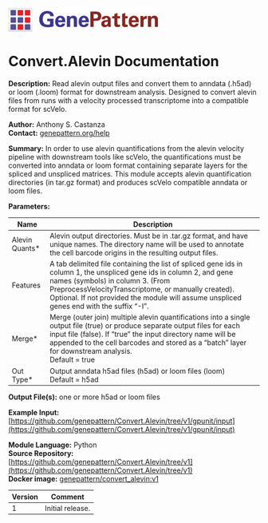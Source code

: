 <br>
<img src="GP_logo.png" alt="GenePattern logo" width="300"/>

# Convert.Alevin Documentation

**Description:** Read alevin output files and convert them to anndata (.h5ad) or loom (.loom) format
for downstream analysis. Designed to convert alevin files from runs with a velocity processed
transcriptome into a compatible format for scVelo.

**Author:** Anthony S. Castanza \
**Contact:** [genepattern.org/help](https://genepattern.org/help)

**Summary:** In order to use alevin quantifications from the alevin velocity pipeline with downstream
tools like scVelo, the quantifications must be converted into anndata or loom format containing
separate layers for the spliced and unspliced matrices. This module accepts alevin quantification
directories (in tar.gz format) and produces scVelo compatible anndata or loom files.

**Parameters:**

| Name           | Description                                                                                                                                                                                                                                                                                                 |
|----------------|-------------------------------------------------------------------------------------------------------------------------------------------------------------------------------------------------------------------------------------------------------------------------------------------------------------|
| Alevin Quants* | Alevin output directories. Must be in .tar.gz format, and have unique names. The directory name will be used to annotate the cell barcode origins in the resulting output files.                                                                                                                            |
| Features       | A tab delimited file containing the list of spliced gene ids in column 1, the unspliced gene ids in column 2, and gene names (symbols) in column 3. (From PreprocessVelocityTranscriptome, or manually created). Optional. If not provided the module will assume unspliced genes end with the suffix “-I”. |
| Merge*         | Merge (outer join) multiple alevin quantifications into a single output file (true) or produce separate output files for each input file (false). If “true” the input directory name will be appended to the cell barcodes and stored as a “batch” layer for downstream analysis. <br> Default = true       |
| Out Type*      | Output anndata h5ad files (h5ad) or loom files (loom) <br> Default = h5ad                                                                                                                                                                                                                                   |

**Output File(s):** one or more h5ad or loom files

**Example Input:** [https://github.com/genepattern/Convert.Alevin/tree/v1/gpunit/input](https://github.com/genepattern/Convert.Alevin/tree/v1/gpunit/input)

**Module Language:** Python \
**Source Repository:** [https://github.com/genepattern/Convert.Alevin/tree/v1](https://github.com/genepattern/Convert.Alevin/tree/v1) \
**Docker image:** [genepattern/convert_alevin:v1](https://hub.docker.com/layers/196702866/genepattern/convert_alevin/v1/images/sha256-9eee01313b073a752fcbfa4f80b67f6a7e844949610e4dbac2e809b188b19e5c?context=repo)

| Version | Comment          |
|---------|------------------|
| 1       | Initial release. |